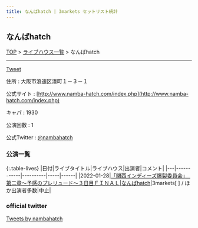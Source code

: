```yaml
---
title: なんばhatch | 3markets セットリスト統計
---
```

## なんばhatch

[TOP](/setlist/) > [ライブハウス一覧](livehouses.html) > なんばhatch

___

<a href="https://twitter.com/share?ref_src=twsrc%5Etfw" data-text="3markets[ ]セットリスト > なんばhatch" class="twitter-share-button" data-via="3markets" data-hashtags="3markets" data-related="3markets" data-show-count="false">Tweet</a>

住所
:    大阪市浪速区湊町１－３－１

公式サイト
:    [http://www.namba-hatch.com/index.php](http://www.namba-hatch.com/index.php)

キャパ
:    1930

公演回数
: 1


公式Twitter
: <a href="https://twitter.com/nambahatch">@nambahatch</a>


### 公演一覧

{:.table-lives}
|日付|ライブタイトル|ライブハウス|出演者|コメント|
|---|------------|----------|-----|------|
|<span class="nowrap">2022-01-28</span>|[「関西インディーズ爆裂委員会」　第二章～予感のプレリュード～３日目ＦＩＮＡＬ](live006.html)|[なんばhatch](livehouse015.html)|3markets[ ] / ほか出演者多数|中止|



### official twitter

<a class="twitter-timeline" href="https://twitter.com/nambahatch?ref_src=twsrc%5Etfw">Tweets by nambahatch</a> <script async src="https://platform.twitter.com/widgets.js" charset="utf-8"></script>


<script async src="https://platform.twitter.com/widgets.js" charset="utf-8"></script>
